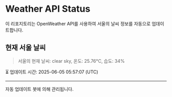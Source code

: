 
# Weather API Status

이 리포지토리는 OpenWeather API를 사용하여 서울의 날씨 정보를 자동으로 업데이트합니다.

## 현재 서울 날씨
> 서울의 현재 날씨: clear sky, 온도: 25.76°C, 습도: 34%

⏳ 업데이트 시간: 2025-06-05 05:57:07 (UTC)

---
자동 업데이트 봇에 의해 관리됩니다.
